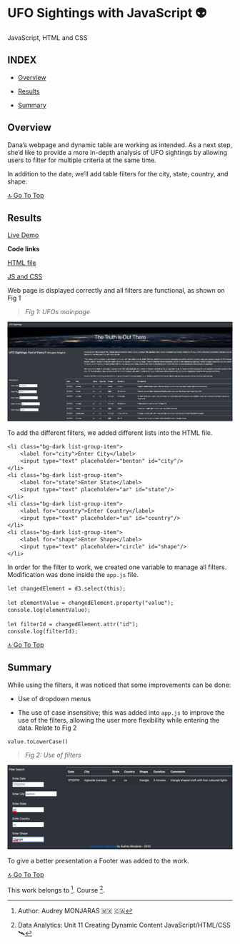 # **UFO Sightings with JavaScript 👽**
JavaScript, HTML and CSS

## **INDEX**

- [Overview](#overview)

- [Results](#results)

- [Summary](#summary)

## **Overview**
Dana’s webpage and dynamic table are working as intended. As a next step, she’d like to provide a more in-depth analysis of UFO sightings by allowing users to filter for multiple criteria at the same time.

In addition to the date, we’ll add table filters for the city, state, country, and shape.

[:top: Go To Top](#index)

## **Results**
[Live Demo](https://amonjaras.github.io/UFOs/)

**Code links**

[HTML file](https://github.com/amonjaras/UFOs/blob/main/index.html)

[JS and CSS](https://github.com/amonjaras/UFOs/tree/main/static)

Web page is displayed correctly and all filters are functional, as shown on Fig 1

> *Fig 1: UFOs mainpage*

![UFO main](https://github.com/amonjaras/UFOs/blob/main/Module%20Files/ufo_main.png)

To add the different filters, we added different lists into the HTML file.

```
<li class="bg-dark list-group-item">
    <label for="city">Enter City</label>
    <input type="text" placeholder="benton" id="city"/>
</li>
<li class="bg-dark list-group-item">
    <label for="state">Enter State</label>
    <input type="text" placeholder="ar" id="state"/>
</li>
<li class="bg-dark list-group-item">
    <label for="country">Enter Country</label>
    <input type="text" placeholder="us" id="country"/>
</li>
<li class="bg-dark list-group-item">
    <label for="shape">Enter Shape</label>
    <input type="text" placeholder="circle" id="shape"/>
</li>
```

In order for the filter to work, we created one variable to manage all filters. Modification was done inside the `app.js` file.

```
let changedElement = d3.select(this);

let elementValue = changedElement.property("value");
console.log(elementValue);

let filterId = changedElement.attr("id");
console.log(filterId);

```

[:top: Go To Top](#index)


## **Summary**

While using the filters, it was noticed that some improvements can be done:

- Use of dropdown menus

- The use of case insensitive; this was added into `app.js` to improve the use of the filters, allowing the user more flexibility while entering the data. Relate to Fig 2

```
value.toLowerCase()
```

> *Fig 2: Use of filters*

![UFO Filtes](https://github.com/amonjaras/UFOs/blob/main/Module%20Files/ufo_filters.png)

To give a better presentation a Footer was added to the work.


[:top: Go To Top](#index)


This work belongs to [^1].
Course [^2].
[^note]:
[^1]: Author: Audrey MONJARAS :mexico: :canada:
[^2]: Data Analytics: Unit 11 Creating Dynamic Content JavaScript/HTML/CSS 🛰
